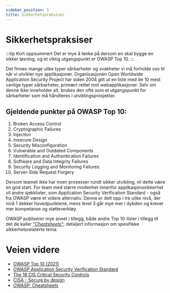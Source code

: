 ```yaml
---
sidebar_position: 5
title: Sikkerhetspraksiser
---
```

# Sikkerhetspraksiser
:::tip Kort oppsummert
Det er mye å tenke på dersom en skal bygge en sikker løsning, og et viktig utgangspunkt er OWASP Top 10. 
:::

Det finnes mange ulike typer sårbarheter og svakheter vi må forholde oss til når vi utvikler nye applikasjoner. Organisasjonen Open Worldwide Application Security Project har siden 2004 gitt ut en liste med de 10 mest vanlige typer sårbarheter, primært rettet mot webapplikasjoner. Selv om denne ikke inneholder alt, brukes den ofte som et utgangspunkt for sårbarheter som må håndteres i utviklingsprosjekter. 

## Gjeldende punkter på OWASP Top 10:
1. Broken Access Control
2. Cryptographic Failures
3. Injection
4. Insecure Design
5. Security Misconfiguration
6. Vulnerable and Outdated Components
7. Identification and Authentication Failures
8. Software and Data Integrity Failures
9. Security Logging and Monitoring Failures
10. Server-Side Request Forgery

Dersom teamet ikke har noen prosesser rundt sikker utvikling, vil dette være en god start. For team med større modenhet innenfor applikasjonssikkerhet vil andre sjekklister, som Application Security Verification Standard - også fra OWASP være et videre alternativ. Denne er delt opp i tre ulike nivå, der nivå 1 dekker hovedpunktene, mens level 3 går mye mer i dybden og krever mer kompetanse og støtteverktøy. 

OWASP publiserer mye annet i tillegg, både andre Top 10-lister i tillegg til det de kaller ["_Cheatsheets_"](https://cheatsheetseries.owasp.org/); detaljert informasjon om spesifikke sikkerhetsrelaterte tema. 

# Veien videre
* [OWASP Top 10 (2021)](https://owasp.org/www-project-developer-guide/draft/training_education/owasp_top_ten/)
* [OWASP Application Security Verification Standard](https://owasp.org/www-project-application-security-verification-standard/)
* [The 18 CIS Critical Security Controls](https://www.cisecurity.org/controls/cis-controls-list)
* [CISA - Secure by design](https://www.cisa.gov/securebydesign)
* [OWASP: Cheatsheets](https://cheatsheetseries.owasp.org/)